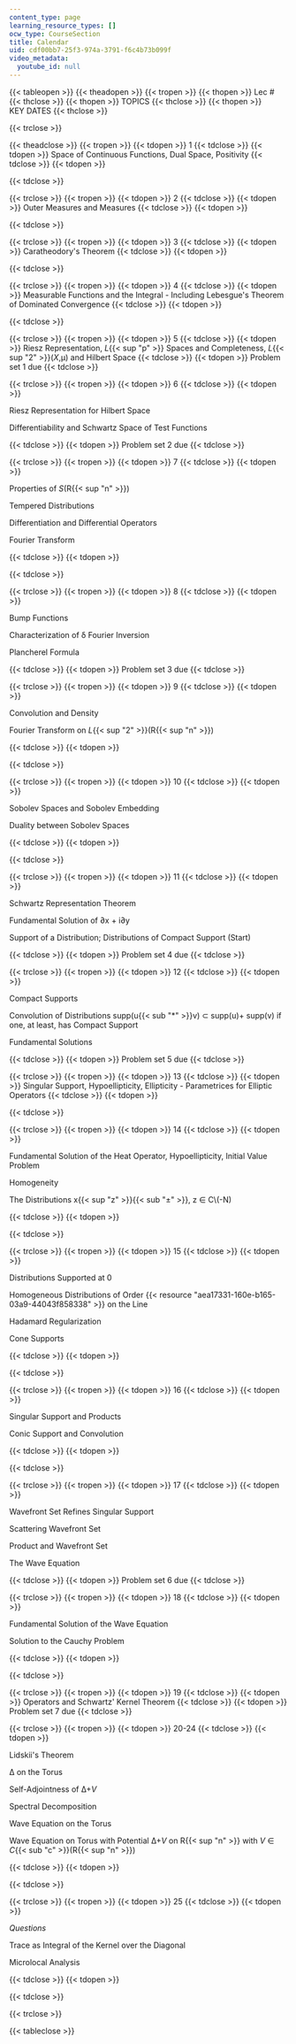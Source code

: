 ```yaml
---
content_type: page
learning_resource_types: []
ocw_type: CourseSection
title: Calendar
uid: cdf00bb7-25f3-974a-3791-f6c4b73b099f
video_metadata:
  youtube_id: null
---
```

{{< tableopen >}}
{{< theadopen >}}
{{< tropen >}}
{{< thopen >}}
Lec #
{{< thclose >}}
{{< thopen >}}
TOPICS
{{< thclose >}}
{{< thopen >}}
KEY DATES
{{< thclose >}}

{{< trclose >}}

{{< theadclose >}}
{{< tropen >}}
{{< tdopen >}}
1
{{< tdclose >}}
{{< tdopen >}}
Space of Continuous Functions, Dual Space, Positivity
{{< tdclose >}}
{{< tdopen >}}

{{< tdclose >}}

{{< trclose >}}
{{< tropen >}}
{{< tdopen >}}
2
{{< tdclose >}}
{{< tdopen >}}
Outer Measures and Measures
{{< tdclose >}}
{{< tdopen >}}

{{< tdclose >}}

{{< trclose >}}
{{< tropen >}}
{{< tdopen >}}
3
{{< tdclose >}}
{{< tdopen >}}
Caratheodory's Theorem
{{< tdclose >}}
{{< tdopen >}}

{{< tdclose >}}

{{< trclose >}}
{{< tropen >}}
{{< tdopen >}}
4
{{< tdclose >}}
{{< tdopen >}}
Measurable Functions and the Integral - Including Lebesgue's Theorem of Dominated Convergence
{{< tdclose >}}
{{< tdopen >}}

{{< tdclose >}}

{{< trclose >}}
{{< tropen >}}
{{< tdopen >}}
5
{{< tdclose >}}
{{< tdopen >}}
Riesz Representation, _L_{{< sup "p" >}} Spaces and Completeness, _L_{{< sup "2" >}}(_X_,μ) and Hilbert Space
{{< tdclose >}}
{{< tdopen >}}
Problem set 1 due
{{< tdclose >}}

{{< trclose >}}
{{< tropen >}}
{{< tdopen >}}
6
{{< tdclose >}}
{{< tdopen >}}


Riesz Representation for Hilbert Space

Differentiability and Schwartz Space of Test Functions


{{< tdclose >}}
{{< tdopen >}}
Problem set 2 due
{{< tdclose >}}

{{< trclose >}}
{{< tropen >}}
{{< tdopen >}}
7
{{< tdclose >}}
{{< tdopen >}}


Properties of _S_(R{{< sup "n" >}})

Tempered Distributions

Differentiation and Differential Operators

Fourier Transform


{{< tdclose >}}
{{< tdopen >}}

{{< tdclose >}}

{{< trclose >}}
{{< tropen >}}
{{< tdopen >}}
8
{{< tdclose >}}
{{< tdopen >}}


Bump Functions

Characterization of δ Fourier Inversion

Plancherel Formula


{{< tdclose >}}
{{< tdopen >}}
Problem set 3 due
{{< tdclose >}}

{{< trclose >}}
{{< tropen >}}
{{< tdopen >}}
9
{{< tdclose >}}
{{< tdopen >}}


Convolution and Density

Fourier Transform on _L_{{< sup "2" >}}(R{{< sup "n" >}})


{{< tdclose >}}
{{< tdopen >}}

{{< tdclose >}}

{{< trclose >}}
{{< tropen >}}
{{< tdopen >}}
10
{{< tdclose >}}
{{< tdopen >}}


Sobolev Spaces and Sobolev Embedding

Duality between Sobolev Spaces


{{< tdclose >}}
{{< tdopen >}}

{{< tdclose >}}

{{< trclose >}}
{{< tropen >}}
{{< tdopen >}}
11
{{< tdclose >}}
{{< tdopen >}}


Schwartz Representation Theorem

Fundamental Solution of ∂x + i∂y

Support of a Distribution; Distributions of Compact Support (Start)


{{< tdclose >}}
{{< tdopen >}}
Problem set 4 due
{{< tdclose >}}

{{< trclose >}}
{{< tropen >}}
{{< tdopen >}}
12
{{< tdclose >}}
{{< tdopen >}}


Compact Supports

Convolution of Distributions supp(u{{< sub "\*" >}}v) ⊂ supp(u)+ supp(v) if one, at least, has Compact Support

Fundamental Solutions


{{< tdclose >}}
{{< tdopen >}}
Problem set 5 due
{{< tdclose >}}

{{< trclose >}}
{{< tropen >}}
{{< tdopen >}}
13
{{< tdclose >}}
{{< tdopen >}}
Singular Support, Hypoellipticity, Ellipticity - Parametrices for Elliptic Operators
{{< tdclose >}}
{{< tdopen >}}

{{< tdclose >}}

{{< trclose >}}
{{< tropen >}}
{{< tdopen >}}
14
{{< tdclose >}}
{{< tdopen >}}


Fundamental Solution of the Heat Operator, Hypoellipticity, Initial Value Problem

Homogeneity

The Distributions x{{< sup "z" >}}{{< sub "±" >}}, z ∈ C\\(-N)


{{< tdclose >}}
{{< tdopen >}}

{{< tdclose >}}

{{< trclose >}}
{{< tropen >}}
{{< tdopen >}}
15
{{< tdclose >}}
{{< tdopen >}}


Distributions Supported at 0

Homogeneous Distributions of Order {{< resource "aea17331-160e-b165-03a9-44043f858338" >}} on the Line

Hadamard Regularization

Cone Supports


{{< tdclose >}}
{{< tdopen >}}

{{< tdclose >}}

{{< trclose >}}
{{< tropen >}}
{{< tdopen >}}
16
{{< tdclose >}}
{{< tdopen >}}


Singular Support and Products

Conic Support and Convolution


{{< tdclose >}}
{{< tdopen >}}

{{< tdclose >}}

{{< trclose >}}
{{< tropen >}}
{{< tdopen >}}
17
{{< tdclose >}}
{{< tdopen >}}


Wavefront Set Refines Singular Support

Scattering Wavefront Set

Product and Wavefront Set

The Wave Equation


{{< tdclose >}}
{{< tdopen >}}
Problem set 6 due
{{< tdclose >}}

{{< trclose >}}
{{< tropen >}}
{{< tdopen >}}
18
{{< tdclose >}}
{{< tdopen >}}


Fundamental Solution of the Wave Equation

Solution to the Cauchy Problem


{{< tdclose >}}
{{< tdopen >}}

{{< tdclose >}}

{{< trclose >}}
{{< tropen >}}
{{< tdopen >}}
19
{{< tdclose >}}
{{< tdopen >}}
Operators and Schwartz' Kernel Theorem
{{< tdclose >}}
{{< tdopen >}}
Problem set 7 due
{{< tdclose >}}

{{< trclose >}}
{{< tropen >}}
{{< tdopen >}}
20-24
{{< tdclose >}}
{{< tdopen >}}


Lidskii's Theorem

Δ on the Torus

Self-Adjointness of Δ+_V_

Spectral Decomposition

Wave Equation on the Torus

Wave Equation on Torus with Potential Δ+_V_ on R{{< sup "n" >}} with _V_ ∈ _C_{{< sub "c" >}}(R{{< sup "n" >}})


{{< tdclose >}}
{{< tdopen >}}

{{< tdclose >}}

{{< trclose >}}
{{< tropen >}}
{{< tdopen >}}
25
{{< tdclose >}}
{{< tdopen >}}


_Questions_

Trace as Integral of the Kernel over the Diagonal

Microlocal Analysis


{{< tdclose >}}
{{< tdopen >}}

{{< tdclose >}}

{{< trclose >}}

{{< tableclose >}}